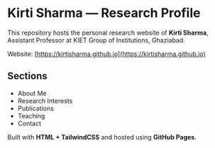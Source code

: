 # Kirti Sharma — Research Profile

This repository hosts the personal research website of **Kirti Sharma**, Assistant Professor at KIET Group of Institutions, Ghaziabad.

Website: [https://kirtisharma.github.io](https://kirtisharma.github.io)

## Sections
- About Me
- Research Interests
- Publications
- Teaching
- Contact

Built with **HTML + TailwindCSS** and hosted using **GitHub Pages**.
